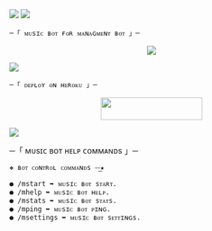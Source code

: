 
 
<img src="https://user-images.githubusercontent.com/73097560/115834477-dbab4500-a447-11eb-908a-139a6edaec5c.gif"> 
 <img src="https://readme-typing-svg.herokuapp.com?color=00FF00&width=420&lines=🦑+🅂🄸🄼🄿🄻🄴+🄼🅄🅂🄸🄲+🄱🄾🅃+🅁🄴🄿🄾+🦑">


    ─「 ᴍᴜsɪᴄ ʙᴏᴛ ғᴏʀ ᴍᴀɴᴀɢᴍᴇɴᴛ ʙᴏᴛ 」─
</h3>


</h2>
<p align="center">
  <img src="https://graph.org/file/ff3ad786da825b5205691.jpg">
</p>

 <img src="https://readme-typing-svg.herokuapp.com?color=FF00FF&width=420&lines=🐙+🄳🄴🄿🄻🄾🅈+🄾🄽+🄷🄴🅁🄾🄺🅄+🄽🄾🅆+🐙">


    ─「 ᴅᴇᴩʟᴏʏ ᴏɴ ʜᴇʀᴏᴋᴜ 」─
</h3>

<p align="center"><a href="https://dashboard.heroku.com/new?template=https://t.me/queen143np"> <img src="https://img.shields.io/badge/Deploy%20On%20Heroku-008080?style=for-the-badge&logo=heroku" width="180" height="40"/></a></p>


 <img src="https://readme-typing-svg.herokuapp.com?color=FFFF00&width=420&lines=🐉+🄹🄾🄸🄽+🄾🅄🅁+🅂🅄🄿🄿🄾🅁🅃+🄶🅁🄾🅄🄿+🐉">


─「 ᴍᴜsɪᴄ ʙᴏᴛ ʜᴇʟᴘ ᴄᴏᴍᴍᴀɴᴅs 」─
</h3>

```
❖ ʙᴏᴛ ᴄᴏɴᴛʀᴏʟ ᴄᴏᴍᴍᴀɴᴅs ⏤͟͟͞͞★

● /mstart ➥ ᴍᴜsɪᴄ ʙᴏᴛ sᴛᴀʀᴛ.
● /mhelp ➥ ᴍᴜsɪᴄ ʙᴏᴛ ʜᴇʟᴘ.
● /mstats ➥ ᴍᴜsɪᴄ ʙᴏᴛ sᴛᴀᴛs.
● /mping ➥ ᴍᴜsɪᴄ ʙᴏᴛ ᴘɪɴɢ.
● /msettings ➥ ᴍᴜsɪᴄ ʙᴏᴛ sᴇᴛᴛɪɴɢs.
```
